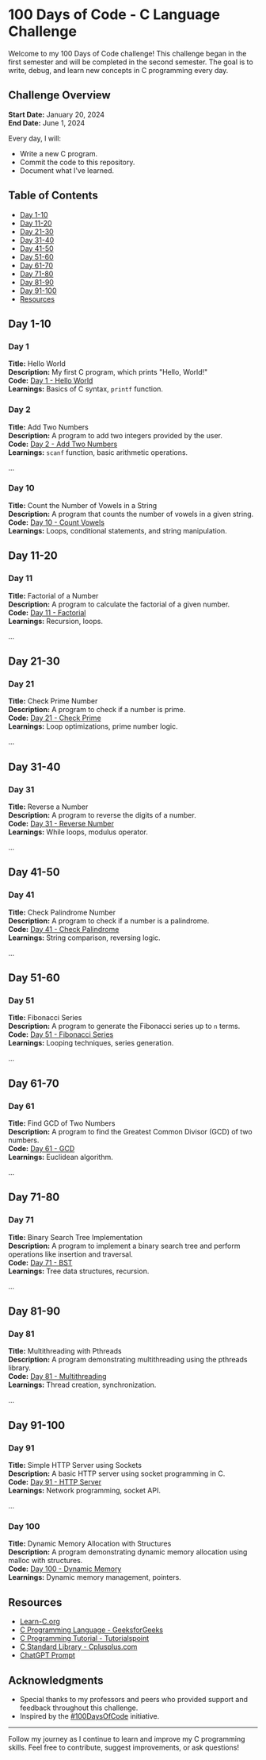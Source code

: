 # 100 Days of Code - C Language Challenge

Welcome to my 100 Days of Code challenge! This challenge began in the first semester and will be completed in the second semester. The goal is to write, debug, and learn new concepts in C programming every day.

## Challenge Overview

**Start Date:** January 20, 2024  
**End Date:** June 1, 2024

Every day, I will:
- Write a new C program.
- Commit the code to this repository.
- Document what I've learned.

## Table of Contents

- [Day 1-10](#day-1-10)
- [Day 11-20](#day-11-20)
- [Day 21-30](#day-21-30)
- [Day 31-40](#day-31-40)
- [Day 41-50](#day-41-50)
- [Day 51-60](#day-51-60)
- [Day 61-70](#day-61-70)
- [Day 71-80](#day-71-80)
- [Day 81-90](#day-81-90)
- [Day 91-100](#day-91-100)
- [Resources](#resources)

## Day 1-10

### Day 1
**Title:** Hello World  
**Description:** My first C program, which prints "Hello, World!"  
**Code:** [Day 1 - Hello World](Day01/hello_world.c)  
**Learnings:** Basics of C syntax, `printf` function.

### Day 2
**Title:** Add Two Numbers  
**Description:** A program to add two integers provided by the user.  
**Code:** [Day 2 - Add Two Numbers](Day02/add_two_numbers.c)  
**Learnings:** `scanf` function, basic arithmetic operations.

...

### Day 10
**Title:** Count the Number of Vowels in a String  
**Description:** A program that counts the number of vowels in a given string.  
**Code:** [Day 10 - Count Vowels](Day10/count_vowels.c)  
**Learnings:** Loops, conditional statements, and string manipulation.

## Day 11-20

### Day 11
**Title:** Factorial of a Number  
**Description:** A program to calculate the factorial of a given number.  
**Code:** [Day 11 - Factorial](Day11/factorial.c)  
**Learnings:** Recursion, loops.

...

## Day 21-30

### Day 21
**Title:** Check Prime Number  
**Description:** A program to check if a number is prime.  
**Code:** [Day 21 - Check Prime](Day21/check_prime.c)  
**Learnings:** Loop optimizations, prime number logic.

...

## Day 31-40

### Day 31
**Title:** Reverse a Number  
**Description:** A program to reverse the digits of a number.  
**Code:** [Day 31 - Reverse Number](Day31/reverse_number.c)  
**Learnings:** While loops, modulus operator.

...

## Day 41-50

### Day 41
**Title:** Check Palindrome Number  
**Description:** A program to check if a number is a palindrome.  
**Code:** [Day 41 - Check Palindrome](Day41/check_palindrome.c)  
**Learnings:** String comparison, reversing logic.

...

## Day 51-60

### Day 51
**Title:** Fibonacci Series  
**Description:** A program to generate the Fibonacci series up to `n` terms.  
**Code:** [Day 51 - Fibonacci Series](Day51/fibonacci_series.c)  
**Learnings:** Looping techniques, series generation.

...

## Day 61-70

### Day 61
**Title:** Find GCD of Two Numbers  
**Description:** A program to find the Greatest Common Divisor (GCD) of two numbers.  
**Code:** [Day 61 - GCD](Day61/gcd.c)  
**Learnings:** Euclidean algorithm.

...

## Day 71-80

### Day 71
**Title:** Binary Search Tree Implementation  
**Description:** A program to implement a binary search tree and perform operations like insertion and traversal.  
**Code:** [Day 71 - BST](Day71/bst.c)  
**Learnings:** Tree data structures, recursion.

...

## Day 81-90

### Day 81
**Title:** Multithreading with Pthreads  
**Description:** A program demonstrating multithreading using the pthreads library.  
**Code:** [Day 81 - Multithreading](Day81/multithreading.c)  
**Learnings:** Thread creation, synchronization.

...

## Day 91-100

### Day 91
**Title:** Simple HTTP Server using Sockets  
**Description:** A basic HTTP server using socket programming in C.  
**Code:** [Day 91 - HTTP Server](Day91/http_server.c)  
**Learnings:** Network programming, socket API.

...

### Day 100
**Title:** Dynamic Memory Allocation with Structures  
**Description:** A program demonstrating dynamic memory allocation using malloc with structures.  
**Code:** [Day 100 - Dynamic Memory](Day100/dynamic_memory.c)  
**Learnings:** Dynamic memory management, pointers.

## Resources

- [Learn-C.org](https://www.learn-c.org/)
- [C Programming Language - GeeksforGeeks](https://www.geeksforgeeks.org/c-programming-language/)
- [C Programming Tutorial - Tutorialspoint](https://www.tutorialspoint.com/cprogramming/index.htm)
- [C Standard Library - Cplusplus.com](http://www.cplusplus.com/reference/clibrary/)
- [ChatGPT Prompt](https://chatgpt.com/)

## Acknowledgments

- Special thanks to my professors and peers who provided support and feedback throughout this challenge.
- Inspired by the [#100DaysOfCode](https://www.100daysofcode.com/) initiative.

---

Follow my journey as I continue to learn and improve my C programming skills. Feel free to contribute, suggest improvements, or ask questions!
